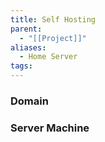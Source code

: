```yaml
---
title: Self Hosting
parent:
  - "[[Project]]"
aliases:
  - Home Server
tags:
---
```

### Domain
### Server Machine